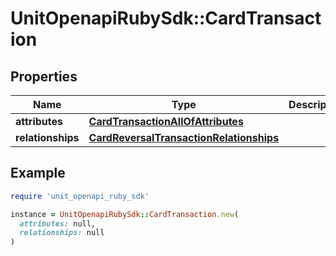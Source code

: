 # UnitOpenapiRubySdk::CardTransaction

## Properties

| Name | Type | Description | Notes |
| ---- | ---- | ----------- | ----- |
| **attributes** | [**CardTransactionAllOfAttributes**](CardTransactionAllOfAttributes.md) |  |  |
| **relationships** | [**CardReversalTransactionRelationships**](CardReversalTransactionRelationships.md) |  |  |

## Example

```ruby
require 'unit_openapi_ruby_sdk'

instance = UnitOpenapiRubySdk::CardTransaction.new(
  attributes: null,
  relationships: null
)
```

